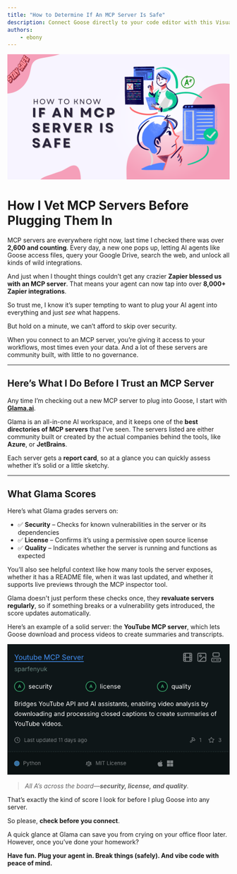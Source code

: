```yaml
---
title: "How to Determine If An MCP Server Is Safe"
description: Connect Goose directly to your code editor with this Visual Studio Code MCP.
authors: 
    - ebony
---
```


![blog cover](mcpsafety.png)

# How I Vet MCP Servers Before Plugging Them In

MCP servers are everywhere right now, last time I checked there was over **2,600 and counting**. Every day, a new one pops up, letting AI agents like Goose access files, query your Google Drive, search the web, and unlock all kinds of wild integrations.

And just when I thought things couldn’t get any crazier **Zapier blessed us with an MCP server**. That means your agent can now tap into over **8,000+ Zapier integrations**.

So trust me, I know it’s super tempting to want to plug your AI agent into everything and just _see_ what happens.

But hold on a minute, we can’t afford to skip over security.

When you connect to an MCP server, you’re giving it access to your workflows, most times even your data. And a lot of these servers are community built, with little to no governance.

<!--truncate-->

---

## Here’s What I Do Before I Trust an MCP Server

Any time I’m checking out a new MCP server to plug into Goose, I start with **[Glama.ai](https://glama.ai/mcp/servers)**.

Glama is an all-in-one AI workspace, and it keeps one of the **best directories of MCP servers** that I've seen. The servers listed are either community built or created by the actual companies behind the tools, like **Azure**, or **JetBrains**.

Each server gets a **report card**, so at a glance you can quickly assess whether it’s solid or a little sketchy.

---

## What Glama Scores

Here’s what Glama grades servers on:

- ✅ **Security** – Checks for known vulnerabilities in the server or its dependencies  
- ✅ **License** – Confirms it’s using a permissive open source license  
- ✅ **Quality** – Indicates whether the server is running and functions as expected

You’ll also see helpful context like how many tools the server exposes, whether it has a README file, when it was last updated, and whether it supports live previews through the MCP inspector tool.

Glama doesn't just perform these checks once, they **revaluate servers regularly**, so if something breaks or a vulnerability gets introduced, the score updates automatically.

Here’s an example of a solid server: the **YouTube MCP server**, which lets Goose download and process videos to create summaries and transcripts.

![YouTube MCP Score](youtubeMcp.png)

>_All A’s across the board—**security, license, and quality**._  

That’s exactly the kind of score I look for before I plug Goose into any server.

So please, **check before you connect**.

A quick glance at Glama can save you from crying on your office floor later. However, once you’ve done your homework?

**Have fun. Plug your agent in. Break things (safely). And vibe code with peace of mind.**

